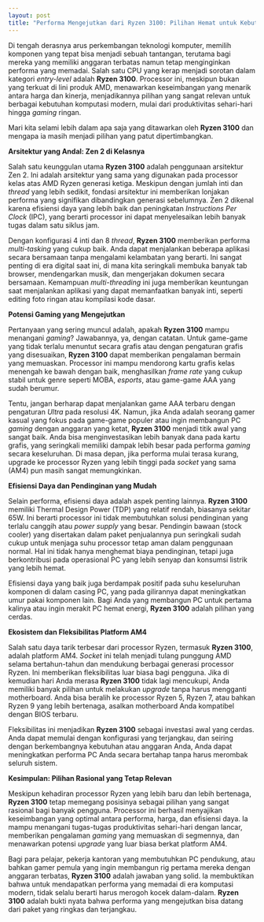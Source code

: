 ```yaml
---
layout: post
title: "Performa Mengejutkan dari Ryzen 3100: Pilihan Hemat untuk Kebutuhan Komputasi Modern"
---
```


Di tengah derasnya arus perkembangan teknologi komputer, memilih komponen yang tepat bisa menjadi sebuah tantangan, terutama bagi mereka yang memiliki anggaran terbatas namun tetap menginginkan performa yang memadai. Salah satu CPU yang kerap menjadi sorotan dalam kategori *entry-level* adalah **Ryzen 3100**. Processor ini, meskipun bukan yang terkuat di lini produk AMD, menawarkan keseimbangan yang menarik antara harga dan kinerja, menjadikannya pilihan yang sangat relevan untuk berbagai kebutuhan komputasi modern, mulai dari produktivitas sehari-hari hingga *gaming* ringan.

Mari kita selami lebih dalam apa saja yang ditawarkan oleh **Ryzen 3100** dan mengapa ia masih menjadi pilihan yang patut dipertimbangkan.

**Arsitektur yang Andal: Zen 2 di Kelasnya**

Salah satu keunggulan utama **Ryzen 3100** adalah penggunaan arsitektur Zen 2. Ini adalah arsitektur yang sama yang digunakan pada processor kelas atas AMD Ryzen generasi ketiga. Meskipun dengan jumlah inti dan *thread* yang lebih sedikit, fondasi arsitektur ini memberikan lonjakan performa yang signifikan dibandingkan generasi sebelumnya. Zen 2 dikenal karena efisiensi daya yang lebih baik dan peningkatan *Instructions Per Clock* (IPC), yang berarti processor ini dapat menyelesaikan lebih banyak tugas dalam satu siklus jam.

Dengan konfigurasi 4 inti dan 8 *thread*, **Ryzen 3100** memberikan performa *multi-tasking* yang cukup baik. Anda dapat menjalankan beberapa aplikasi secara bersamaan tanpa mengalami kelambatan yang berarti. Ini sangat penting di era digital saat ini, di mana kita seringkali membuka banyak tab browser, mendengarkan musik, dan mengerjakan dokumen secara bersamaan. Kemampuan *multi-threading* ini juga memberikan keuntungan saat menjalankan aplikasi yang dapat memanfaatkan banyak inti, seperti editing foto ringan atau kompilasi kode dasar.

**Potensi Gaming yang Mengejutkan**

Pertanyaan yang sering muncul adalah, apakah **Ryzen 3100** mampu menangani *gaming*? Jawabannya, ya, dengan catatan. Untuk game-game yang tidak terlalu menuntut secara grafis atau dengan pengaturan grafis yang disesuaikan, **Ryzen 3100** dapat memberikan pengalaman bermain yang memuaskan. Processor ini mampu mendorong kartu grafis kelas menengah ke bawah dengan baik, menghasilkan *frame rate* yang cukup stabil untuk genre seperti MOBA, *esports*, atau game-game AAA yang sudah berumur.

Tentu, jangan berharap dapat menjalankan game AAA terbaru dengan pengaturan *Ultra* pada resolusi 4K. Namun, jika Anda adalah seorang gamer kasual yang fokus pada game-game populer atau ingin membangun PC *gaming* dengan anggaran yang ketat, **Ryzen 3100** menjadi titik awal yang sangat baik. Anda bisa menginvestasikan lebih banyak dana pada kartu grafis, yang seringkali memiliki dampak lebih besar pada performa *gaming* secara keseluruhan. Di masa depan, jika performa mulai terasa kurang, upgrade ke processor Ryzen yang lebih tinggi pada *socket* yang sama (AM4) pun masih sangat memungkinkan.

**Efisiensi Daya dan Pendinginan yang Mudah**

Selain performa, efisiensi daya adalah aspek penting lainnya. **Ryzen 3100** memiliki Thermal Design Power (TDP) yang relatif rendah, biasanya sekitar 65W. Ini berarti processor ini tidak membutuhkan solusi pendinginan yang terlalu canggih atau *power supply* yang besar. Pendingin bawaan (stock cooler) yang disertakan dalam paket penjualannya pun seringkali sudah cukup untuk menjaga suhu processor tetap aman dalam penggunaan normal. Hal ini tidak hanya menghemat biaya pendinginan, tetapi juga berkontribusi pada operasional PC yang lebih senyap dan konsumsi listrik yang lebih hemat.

Efisiensi daya yang baik juga berdampak positif pada suhu keseluruhan komponen di dalam casing PC, yang pada gilirannya dapat meningkatkan umur pakai komponen lain. Bagi Anda yang membangun PC untuk pertama kalinya atau ingin merakit PC hemat energi, **Ryzen 3100** adalah pilihan yang cerdas.

**Ekosistem dan Fleksibilitas Platform AM4**

Salah satu daya tarik terbesar dari processor Ryzen, termasuk **Ryzen 3100**, adalah platform AM4. *Socket* ini telah menjadi tulang punggung AMD selama bertahun-tahun dan mendukung berbagai generasi processor Ryzen. Ini memberikan fleksibilitas luar biasa bagi pengguna. Jika di kemudian hari Anda merasa **Ryzen 3100** tidak lagi mencukupi, Anda memiliki banyak pilihan untuk melakukan *upgrade* tanpa harus mengganti motherboard. Anda bisa beralih ke processor Ryzen 5, Ryzen 7, atau bahkan Ryzen 9 yang lebih bertenaga, asalkan motherboard Anda kompatibel dengan BIOS terbaru.

Fleksibilitas ini menjadikan **Ryzen 3100** sebagai investasi awal yang cerdas. Anda dapat memulai dengan konfigurasi yang terjangkau, dan seiring dengan berkembangnya kebutuhan atau anggaran Anda, Anda dapat meningkatkan performa PC Anda secara bertahap tanpa harus merombak seluruh sistem.

**Kesimpulan: Pilihan Rasional yang Tetap Relevan**

Meskipun kehadiran processor Ryzen yang lebih baru dan lebih bertenaga, **Ryzen 3100** tetap memegang posisinya sebagai pilihan yang sangat rasional bagi banyak pengguna. Processor ini berhasil menyajikan keseimbangan yang optimal antara performa, harga, dan efisiensi daya. Ia mampu menangani tugas-tugas produktivitas sehari-hari dengan lancar, memberikan pengalaman *gaming* yang memuaskan di segmennya, dan menawarkan potensi *upgrade* yang luar biasa berkat platform AM4.

Bagi para pelajar, pekerja kantoran yang membutuhkan PC pendukung, atau bahkan gamer pemula yang ingin membangun rig pertama mereka dengan anggaran terbatas, **Ryzen 3100** adalah jawaban yang solid. Ia membuktikan bahwa untuk mendapatkan performa yang memadai di era komputasi modern, tidak selalu berarti harus merogoh kocek dalam-dalam. **Ryzen 3100** adalah bukti nyata bahwa performa yang mengejutkan bisa datang dari paket yang ringkas dan terjangkau.
